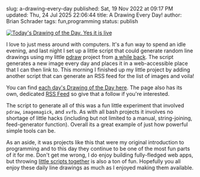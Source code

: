 slug: a-drawing-every-day
published: Sat, 19 Nov 2022 at 09:17 PM
updated: Thu, 24 Jul 2025 22:06:44 
title: A Drawing Every Day!
author: Brian Schrader
tags: fun,programming
status: publish

[<img
    alt="Today's Drawing of the Day. Yes it is live"
    src="https://home.brianschrader.com/drawing-of-the-day/latest.png"
    style="max-height: 300px; border-radius: 4px;"
    class="image-right"
/>][3]

I love to just mess around with computers. It's a fun way to spend an idle evening, and last night I set up a little script that could generate random line drawings using my little [pdraw][1] project from [a while back][2]. The script generates a new image every day and places it in a web-accessible place that I can then link to. This morning I finished up my little project by adding another script that can generate an RSS feed for the list of images and voila!

You can find [each day's Drawing of the Day here][3]. The page also has its own, dedicated [RSS Feed][4] so give that a follow if you're interested.

The script to generate all of this was a fun little experiment that involved `pdraw`, `imagemagick`, and `xvfb`. As with all bash projects it involves no shortage of little hacks (including but not limited to a manual, string-joining, feed-generator function). Overall its a great example of just how powerful simple tools can be.

As an aside, it was projects like this that were my original introduction to programming and to this day they continue to be one of the most fun parts of it for me. Don't get me wrong, I do enjoy building fully-fledged web apps, but throwing [little scripts together][5] is also a ton of fun. Hopefully you all enjoy these daily line drawings as much as I enjoyed making them available.

[1]: https://github.com/sonictherocketman/pdraw
[2]: https://brianschrader.com/archive/generating-deterministic-procedural-artwork-with-pdraw/
[3]: /archive/drawing-of-the-day
[4]: https://home.brianschrader.com/drawing-of-the-day/rss.xml
[5]: /archive/take-a-break-script-something/
